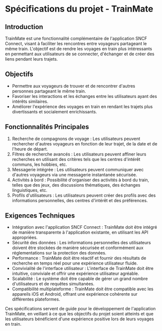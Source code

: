 
# Spécifications du projet - TrainMate

## Introduction

TrainMate est une fonctionnalité complémentaire de l'application SNCF Connect, visant à faciliter les rencontres entre voyageurs partageant le même train. L'objectif est de rendre les voyages en train plus intéressants en permettant aux utilisateurs de se connecter, d'échanger et de créer des liens pendant leurs trajets.

## Objectifs

-   Permettre aux voyageurs de trouver et de rencontrer d'autres personnes partageant le même train.
-   Favoriser les interactions et les échanges entre les utilisateurs ayant des intérêts similaires.
-   Améliorer l'expérience des voyages en train en rendant les trajets plus divertissants et socialement enrichissants.

## Fonctionnalités Principales

1.  Recherche de compagnons de voyage : Les utilisateurs peuvent rechercher d'autres voyageurs en fonction de leur trajet, de la date et de l'heure de départ.
2.  Filtres de recherche avancés : Les utilisateurs peuvent affiner leurs recherches en utilisant des critères tels que les centres d'intérêt communs, les hobbies, etc.
3.  Messagerie intégrée : Les utilisateurs peuvent communiquer avec d'autres voyageurs via une messagerie instantanée sécurisée.
4.  Activités à bord : Possibilité d'organiser des activités à bord du train, telles que des jeux, des discussions thématiques, des échanges linguistiques, etc.
5.  Profils d'utilisateurs : Les utilisateurs peuvent créer des profils avec des informations personnelles, des centres d'intérêt et des préférences.

## Exigences Techniques

-   Intégration avec l'application SNCF Connect : TrainMate doit être intégré de manière transparente à l'application existante, en utilisant les API appropriées.
-   Sécurité des données : Les informations personnelles des utilisateurs doivent être stockées de manière sécurisée et conformément aux réglementations sur la protection des données.
-   Performance : TrainMate doit être réactif et fournir des résultats de recherche en temps réel pour une expérience utilisateur fluide.
-   Convivialité de l'interface utilisateur : L'interface de TrainMate doit être intuitive, conviviale et offrir une expérience utilisateur agréable.
-   Scalabilité : Le système doit être capable de gérer un grand nombre d'utilisateurs et de requêtes simultanées.
-   Compatibilité multiplateforme : TrainMate doit être compatible avec les appareils iOS et Android, offrant une expérience cohérente sur différentes plateformes.

Ces spécifications servent de guide pour le développement de l'application TrainMate, en veillant à ce que les objectifs du projet soient atteints et que les utilisateurs bénéficient d'une expérience positive lors de leurs voyages en train.